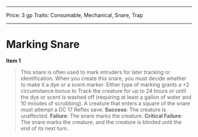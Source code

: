 
---
Price: 3 gp
Traits: Consumable, Mechanical, Snare, Trap

---

# Marking Snare

**Item 1**

> This snare is often used to mark intruders for later tracking or identification. When you create this snare, you must decide whether to make it a dye or a scent marker. Either type of marking grants a +2 circumstance bonus to Track the creature for up to 24 hours or until the dye or scent is washed off (requiring at least a gallon of water and 10 minutes of scrubbing). A creature that enters a square of the snare must attempt a DC 17 Reflex save.
**Success**: The creature is unaffected.
**Failure**: The snare marks the creature.
**Critical Failure**: The snare marks the creature, and the creature is blinded until the end of its next turn.

